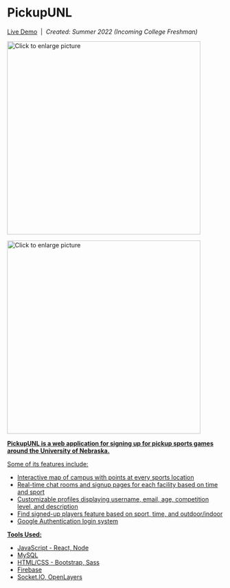 # PickupUNL

[Live Demo](https://drive.google.com/file/d/137ThzYqqBBeXxhHGenjB2Tm3HvgjQ-si/view)&nbsp;&nbsp;|&nbsp;&nbsp;<i>Created: Summer 2022 (Incoming College Freshman)</i>

<a href="https://drive.google.com/uc?export=view&id=1MDrSjiRL-AVeLhYfQT1MIpIZtFy_CpUW"><img src="https://drive.google.com/uc?export=view&id=1MDrSjiRL-AVeLhYfQT1MIpIZtFy_CpUW" style="width: 450px; max-width: 100%; height: auto" title="Click to enlarge picture" />
 
 <a href="https://drive.google.com/uc?export=view&id=1nUO9giPCiikzr8Mc4DC6xZZY4xm1iIV1"><img src="https://drive.google.com/uc?export=view&id=1nUO9giPCiikzr8Mc4DC6xZZY4xm1iIV1" style="width: 450px; max-width: 100%; height: auto" title="Click to enlarge picture" />
  
<b>PickupUNL is a web application for signing up for pickup sports games around the University of Nebraska.</b>

Some of its features include:

 - Interactive map of campus with points at every sports location
 - Real-time chat rooms and signup pages for each facility based on time and sport
 - Customizable profiles displaying username, email, age, competition level, and description
 - Find signed-up players feature based on sport, time, and outdoor/indoor
 - Google Authentication login system

 
  <b>Tools Used:</b>
  - JavaScript - React, Node
  - MySQL
  - HTML/CSS - Bootstrap, Sass
  - Firebase
  - Socket.IO, OpenLayers
  


